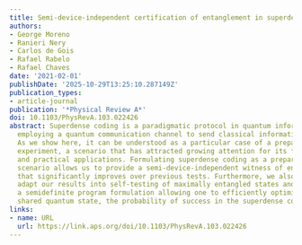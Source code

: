 ```yaml
---
title: Semi-device-independent certification of entanglement in superdense coding
authors:
- George Moreno
- Ranieri Nery
- Carlos de Gois
- Rafael Rabelo
- Rafael Chaves
date: '2021-02-01'
publishDate: '2025-10-29T13:25:10.287149Z'
publication_types:
- article-journal
publication: '*Physical Review A*'
doi: 10.1103/PhysRevA.103.022426
abstract: Superdense coding is a paradigmatic protocol in quantum information science,
  employing a quantum communication channel to send classical information more efficiently.
  As we show here, it can be understood as a particular case of a prepare and measure
  experiment, a scenario that has attracted growing attention for its fundamental
  and practical applications. Formulating superdense coding as a prepare and measure
  scenario allows us to provide a semi-device-independent witness of entanglement
  that significantly improves over previous tests. Furthermore, we also show how to
  adapt our results into self-testing of maximally entangled states and also provide
  a semidefinite program formulation allowing one to efficiently optimize, for any
  shared quantum state, the probability of success in the superdense coding protocol.
links:
- name: URL
  url: https://link.aps.org/doi/10.1103/PhysRevA.103.022426
---
```

